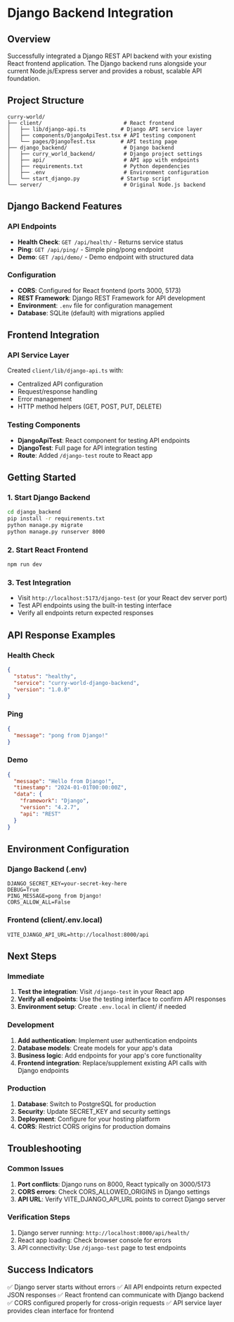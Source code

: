# Django Backend Integration

## Overview
Successfully integrated a Django REST API backend with your existing React frontend application. The Django backend runs alongside your current Node.js/Express server and provides a robust, scalable API foundation.

## Project Structure
```
curry-world/
├── client/                          # React frontend
│   ├── lib/django-api.ts           # Django API service layer
│   ├── components/DjangoApiTest.tsx # API testing component
│   └── pages/DjangoTest.tsx        # API testing page
├── django_backend/                  # Django backend
│   ├── curry_world_backend/         # Django project settings
│   ├── api/                         # API app with endpoints
│   ├── requirements.txt             # Python dependencies
│   ├── .env                         # Environment configuration
│   └── start_django.py             # Startup script
└── server/                          # Original Node.js backend
```

## Django Backend Features

### API Endpoints
- **Health Check**: `GET /api/health/` - Returns service status
- **Ping**: `GET /api/ping/` - Simple ping/pong endpoint
- **Demo**: `GET /api/demo/` - Demo endpoint with structured data

### Configuration
- **CORS**: Configured for React frontend (ports 3000, 5173)
- **REST Framework**: Django REST Framework for API development
- **Environment**: `.env` file for configuration management
- **Database**: SQLite (default) with migrations applied

## Frontend Integration

### API Service Layer
Created `client/lib/django-api.ts` with:
- Centralized API configuration
- Request/response handling
- Error management
- HTTP method helpers (GET, POST, PUT, DELETE)

### Testing Components
- **DjangoApiTest**: React component for testing API endpoints
- **DjangoTest**: Full page for API integration testing
- **Route**: Added `/django-test` route to React app

## Getting Started

### 1. Start Django Backend
```bash
cd django_backend
pip install -r requirements.txt
python manage.py migrate
python manage.py runserver 8000
```

### 2. Start React Frontend
```bash
npm run dev
```

### 3. Test Integration
- Visit `http://localhost:5173/django-test` (or your React dev server port)
- Test API endpoints using the built-in testing interface
- Verify all endpoints return expected responses

## API Response Examples

### Health Check
```json
{
  "status": "healthy",
  "service": "curry-world-django-backend",
  "version": "1.0.0"
}
```

### Ping
```json
{
  "message": "pong from Django!"
}
```

### Demo
```json
{
  "message": "Hello from Django!",
  "timestamp": "2024-01-01T00:00:00Z",
  "data": {
    "framework": "Django",
    "version": "4.2.7",
    "api": "REST"
  }
}
```

## Environment Configuration

### Django Backend (.env)
```
DJANGO_SECRET_KEY=your-secret-key-here
DEBUG=True
PING_MESSAGE=pong from Django!
CORS_ALLOW_ALL=False
```

### Frontend (client/.env.local)
```
VITE_DJANGO_API_URL=http://localhost:8000/api
```

## Next Steps

### Immediate
1. **Test the integration**: Visit `/django-test` in your React app
2. **Verify all endpoints**: Use the testing interface to confirm API responses
3. **Environment setup**: Create `.env.local` in client/ if needed

### Development
1. **Add authentication**: Implement user authentication endpoints
2. **Database models**: Create models for your app's data
3. **Business logic**: Add endpoints for your app's core functionality
4. **Frontend integration**: Replace/supplement existing API calls with Django endpoints

### Production
1. **Database**: Switch to PostgreSQL for production
2. **Security**: Update SECRET_KEY and security settings
3. **Deployment**: Configure for your hosting platform
4. **CORS**: Restrict CORS origins for production domains

## Troubleshooting

### Common Issues
1. **Port conflicts**: Django runs on 8000, React typically on 3000/5173
2. **CORS errors**: Check CORS_ALLOWED_ORIGINS in Django settings
3. **API URL**: Verify VITE_DJANGO_API_URL points to correct Django server

### Verification Steps
1. Django server running: `http://localhost:8000/api/health/`
2. React app loading: Check browser console for errors
3. API connectivity: Use `/django-test` page to test endpoints

## Success Indicators
✅ Django server starts without errors
✅ All API endpoints return expected JSON responses
✅ React frontend can communicate with Django backend
✅ CORS configured properly for cross-origin requests
✅ API service layer provides clean interface for frontend
